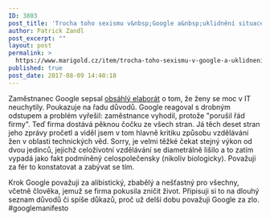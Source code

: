 ```yaml
---
ID: 3803
post_title: 'Trocha toho sexismu v&nbsp;Google a&nbsp;uklidnění situace vyhazovem'
author: Patrick Zandl
post_excerpt: ""
layout: post
permalink: >
  https://www.marigold.cz/item/trocha-toho-sexismu-v-google-a-uklidneni-situace-vyhazovem
published: true
post_date: 2017-08-09 14:40:18
---
```

Zaměstnanec Google sepsal <a href="https://www.documentcloud.org/documents/3914586-Googles-Ideological-Echo-Chamber.html">obsáhlý elaborát</a> o tom, že ženy se moc v IT neuchytily. Poukazuje na řadu důvodů. Google reagoval s drobným odstupem a problém vyřešil: zaměstnance vyhodil, protože "porušil řád firmy". Teď firma dostává pěknou čočku ze všech stran. Já těch deset stran jeho zprávy pročetl a viděl jsem v tom hlavně kritiku způsobu vzdělávání žen v oblasti technických věd. Sorry, je velmi těžké čekat stejný výkon od dvou jedinců, jejichž celoživotní vzdělávání se diametrálně lišilo a to zatím vypadá jako fakt podmíněný celospolečensky (nikoliv biologicky). Považuji za fér to konstatovat a zabývat se tím.

Krok Google považuji za alibistický, zbabělý a nešťastný pro všechny, včetně člověka, jemuž se firma pokusila zničit život. Připisuji si to na dlouhý seznam důvodů či spíše důkazů, proč už delší dobu považuji Google za zlo. #googlemanifesto